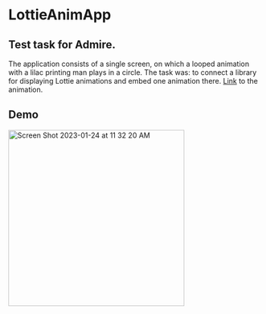# LottieAnimApp

## Test task for Admire.
 
The application consists of a single screen, on which a looped animation with a lilac printing man plays in a circle. The task was: to connect a library for displaying Lottie animations and embed one animation there.
[Link](https://lottiefiles.com/133564-typing) to the animation.

## Demo

<img width="350" alt="Screen Shot 2023-01-24 at 11 32 20 AM" src="https://user-images.githubusercontent.com/72996538/214219387-62ad40eb-3a45-44ae-80e8-e6e316c937c1.png">

